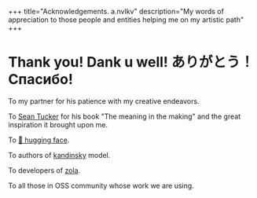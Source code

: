 +++
title="Acknowledgements. a.nvlkv"
description="My words of appreciation to those people and entities helping me on my artistic path"
+++

# Thank you! Dank u well! ありがとう！Cпасибо!

To my partner for his patience with my creative endeavors.

To [Sean Tucker](https://www.seantucker.photography) for his book "The meaning in the making" and the great inspiration it brought upon me.

To [🤗 hugging face](https://huggingface.co).

To authors of [kandinsky](https://github.com/ai-forever/Kandinsky-2) model.

To developers of [zola](https://github.com/getzola/zola).

To all those in OSS community whose work we are using.

